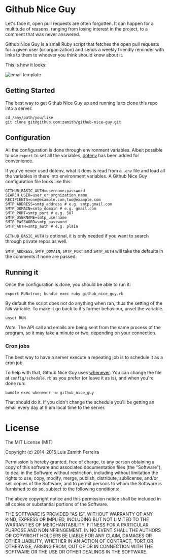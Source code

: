 # Github Nice Guy

Let's face it, open pull requests are often forgotten. It can happen for a
multitude of reasons, ranging from losing interest in the project, to a comment
that was never answered.

Github Nice Guy is a small Ruby script that fetches the open pull requests for a
given user (or organization) and sends a weekly friendly reminder with links to
them to whoever you think should know about it.

This is how it looks:

![email template](images/email.png)

## Getting Started

The best way to get Github Nice Guy up and running is to clone this repo into a
server.

```
cd /any/path/you/like
git clone git@github.com:zamith/github-nice-guy.git
```

## Configuration

All the configuration is done through environment variables. Albeit possible to
use `export` to set all the variables, [dotenv](https://github.com/bkeepers/dotenv)
has been added for convenience.

If you've never used dotenv, what it does is read from a `.env` file and load
all the variables in there into environment variables. A Github Nice Guy
configuration file looks like this:

```
GITHUB_BASIC_AUTH=username:password
SEARCH_USER=user_or_orgnization_name
RECIPIENTS=one@example.com,two@example.com
SMTP_ADDRESS=smtp_address # e.g. smtp.gmail.com
SMTP_DOMAIN=smtp_domain # e.g. gmail.com
SMTP_PORT=smtp_port # e.g. 587
SMTP_USERNAME=smtp_username
SMTP_PASSWORD=smtp_password
SMTP_AUTH=smtp_auth # e.g. plain
```

`GITHUB_BASIC_AUTH` is optional, it is only needed if you want to search through
private repos as well.

`SMTP_ADDRESS`, `SMTP_DOMAIN`, `SMTP_PORT` and `SMTP_AUTH` will take the
defaults in the comments if none are passed.

## Running it

Once the configuration is done, you should be able to run it:

```
export RUN=true; bundle exec ruby github_nice_guy.rb
```

By default the script does not do anything when ran, thus the setting of the
`RUN` variable. To make it go back to it's former behaviour, unset the variable.

```
unset RUN
```

*Note:* The API call and emails are being sent from the same process of the
program, so it may take a minute or two, depending on your connection.

### Cron jobs

The best way to have a server execute a repeating job is to schedule it as a
cron job.

To help with that, Github Nice Guy uses
[whenever](https://github.com/javan/whenever). You can change the file at
`config/schedule.rb` as you prefer (or leave it as is), and when you're done
run:

```
bundle exec whenever -w github_nice_guy
```

That should do it. If you didn't change the schedule you'll be getting an email
every day at 9 am local time to the server.

# License

The MIT License (MIT)

Copyright (c) 2014-2015 Luis Zamith Ferreira

Permission is hereby granted, free of charge, to any person obtaining a copy
of this software and associated documentation files (the "Software"), to deal
in the Software without restriction, including without limitation the rights
to use, copy, modify, merge, publish, distribute, sublicense, and/or sell
copies of the Software, and to permit persons to whom the Software is
furnished to do so, subject to the following conditions:

The above copyright notice and this permission notice shall be included in
all copies or substantial portions of the Software.

THE SOFTWARE IS PROVIDED "AS IS", WITHOUT WARRANTY OF ANY KIND, EXPRESS OR
IMPLIED, INCLUDING BUT NOT LIMITED TO THE WARRANTIES OF MERCHANTABILITY,
FITNESS FOR A PARTICULAR PURPOSE AND NONINFRINGEMENT. IN NO EVENT SHALL THE
AUTHORS OR COPYRIGHT HOLDERS BE LIABLE FOR ANY CLAIM, DAMAGES OR OTHER
LIABILITY, WHETHER IN AN ACTION OF CONTRACT, TORT OR OTHERWISE, ARISING FROM,
OUT OF OR IN CONNECTION WITH THE SOFTWARE OR THE USE OR OTHER DEALINGS IN
THE SOFTWARE.
